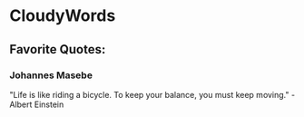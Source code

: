 # CloudyWords
## Favorite Quotes:
### Johannes Masebe
"Life is like riding a bicycle. To keep your balance, you must keep moving." - Albert Einstein


